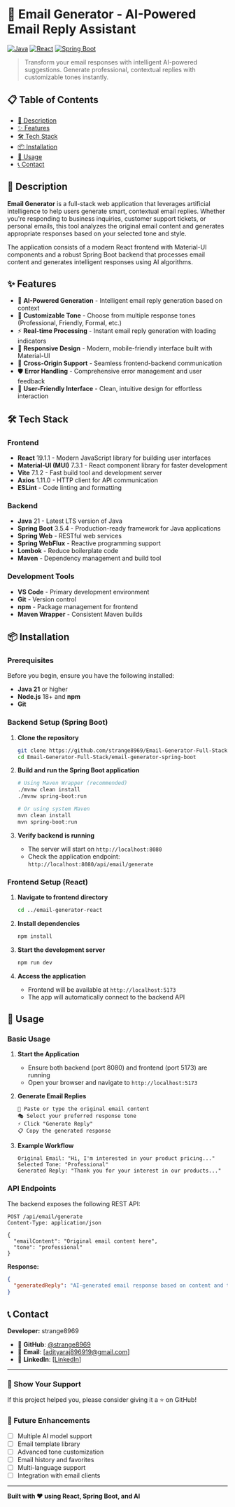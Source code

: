 # 🤖 Email Generator - AI-Powered Email Reply Assistant

[![Java](https://img.shields.io/badge/Java-21-orange.svg)](https://www.oracle.com/java/)
[![React](https://img.shields.io/badge/React-19.1.1-blue.svg)](https://reactjs.org/)
[![Spring Boot](https://img.shields.io/badge/Spring%20Boot-3.5.4-green.svg)](https://spring.io/projects/spring-boot)

> Transform your email responses with intelligent AI-powered suggestions. Generate professional, contextual replies with customizable tones instantly.

## 📋 Table of Contents

- [🚀 Description](#-description)
- [✨ Features](#-features)
- [🛠️ Tech Stack](#️-tech-stack)
- [📦 Installation](#-installation)
- [🎯 Usage](#-usage)
- [📞 Contact](#-contact)

## 🚀 Description

**Email Generator** is a full-stack web application that leverages artificial intelligence to help users generate smart, contextual email replies. Whether you're responding to business inquiries, customer support tickets, or personal emails, this tool analyzes the original email content and generates appropriate responses based on your selected tone and style.

The application consists of a modern React frontend with Material-UI components and a robust Spring Boot backend that processes email content and generates intelligent responses using AI algorithms.

## ✨ Features

- 🧠 **AI-Powered Generation** - Intelligent email reply generation based on context
- 🎨 **Customizable Tone** - Choose from multiple response tones (Professional, Friendly, Formal, etc.)
- ⚡ **Real-time Processing** - Instant email reply generation with loading indicators
- 📱 **Responsive Design** - Modern, mobile-friendly interface built with Material-UI
- 🔄 **Cross-Origin Support** - Seamless frontend-backend communication
- 🛡️ **Error Handling** - Comprehensive error management and user feedback
- 🎯 **User-Friendly Interface** - Clean, intuitive design for effortless interaction

## 🛠️ Tech Stack

### Frontend
- **React** 19.1.1 - Modern JavaScript library for building user interfaces
- **Material-UI (MUI)** 7.3.1 - React component library for faster development
- **Vite** 7.1.2 - Fast build tool and development server
- **Axios** 1.11.0 - HTTP client for API communication
- **ESLint** - Code linting and formatting

### Backend
- **Java** 21 - Latest LTS version of Java
- **Spring Boot** 3.5.4 - Production-ready framework for Java applications
- **Spring Web** - RESTful web services
- **Spring WebFlux** - Reactive programming support
- **Lombok** - Reduce boilerplate code
- **Maven** - Dependency management and build tool

### Development Tools
- **VS Code** - Primary development environment
- **Git** - Version control
- **npm** - Package management for frontend
- **Maven Wrapper** - Consistent Maven builds

## 📦 Installation

### Prerequisites

Before you begin, ensure you have the following installed:
- **Java 21** or higher
- **Node.js** 18+ and **npm**
- **Git**

### Backend Setup (Spring Boot)

1. **Clone the repository**
   ```bash
   git clone https://github.com/strange8969/Email-Generator-Full-Stack.git
   cd Email-Generator-Full-Stack/email-generator-spring-boot
   ```

2. **Build and run the Spring Boot application**
   ```bash
   # Using Maven Wrapper (recommended)
   ./mvnw clean install
   ./mvnw spring-boot:run
   
   # Or using system Maven
   mvn clean install
   mvn spring-boot:run
   ```

3. **Verify backend is running**
   - The server will start on `http://localhost:8080`
   - Check the application endpoint: `http://localhost:8080/api/email/generate`

### Frontend Setup (React)

1. **Navigate to frontend directory**
   ```bash
   cd ../email-generator-react
   ```

2. **Install dependencies**
   ```bash
   npm install
   ```

3. **Start the development server**
   ```bash
   npm run dev
   ```

4. **Access the application**
   - Frontend will be available at `http://localhost:5173`
   - The app will automatically connect to the backend API

## 🎯 Usage

### Basic Usage

1. **Start the Application**
   - Ensure both backend (port 8080) and frontend (port 5173) are running
   - Open your browser and navigate to `http://localhost:5173`

2. **Generate Email Replies**
   ```
   📧 Paste or type the original email content
   🎭 Select your preferred response tone
   ⚡ Click "Generate Reply"
   📋 Copy the generated response
   ```

3. **Example Workflow**
   ```
   Original Email: "Hi, I'm interested in your product pricing..."
   Selected Tone: "Professional"
   Generated Reply: "Thank you for your interest in our products..."
   ```

### API Endpoints

The backend exposes the following REST API:

```http
POST /api/email/generate
Content-Type: application/json

{
  "emailContent": "Original email content here",
  "tone": "professional"
}
```

**Response:**
```json
{
  "generatedReply": "AI-generated email response based on content and tone"
}
```

## 📞 Contact

**Developer:** strange8969

- 🐙 **GitHub**: [@strange8969](https://github.com/strange8969)
- 📧 **Email**: [adityaraj896919@gmail.com]
- 💼 **LinkedIn**: [[LinkedIn](https://www.linkedin.com/in/aaditya-raj-/)]

---

### 🌟 Show Your Support

If this project helped you, please consider giving it a ⭐ on GitHub!

### 🔮 Future Enhancements

- [ ] Multiple AI model support
- [ ] Email template library
- [ ] Advanced tone customization
- [ ] Email history and favorites
- [ ] Multi-language support
- [ ] Integration with email clients

---

**Built with ❤️ using React, Spring Boot, and AI**
